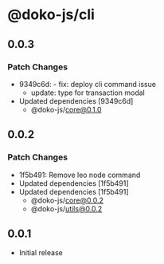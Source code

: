 # @doko-js/cli

## 0.0.3

### Patch Changes

- 9349c6d: - fix: deploy cli command issue
  - update: type for transaction modal
- Updated dependencies [9349c6d]
  - @doko-js/core@0.1.0

## 0.0.2

### Patch Changes

- 1f5b491: Remove leo node command
- Updated dependencies [1f5b491]
- Updated dependencies [1f5b491]
  - @doko-js/core@0.0.2
  - @doko-js/utils@0.0.2

## 0.0.1

- Initial release

